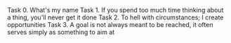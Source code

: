 Task  0. What's my name
Task 1. If you spend too much time thinking about a thing, you'll never get it done
Task 2. To hell with circumstances; I create opportunities
Task 3. A goal is not always meant to be reached, it often serves simply as something to aim at	
